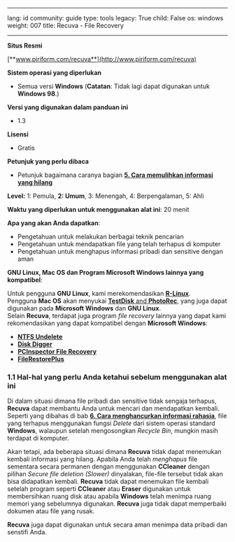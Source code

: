 

---

lang: id
community: guide
type: tools
legacy: True
child: False
os: windows
weight: 007
title: Recuva - File Recovery

---

**Situs Resmi**

[**www.piriform.com/recuva**](http://www.piriform.com/recuva)
			
**Sistem operasi yang diperlukan**

- Semua versi **Windows** (**Catatan**: Tidak lagi dapat digunakan untuk **Windows 98**.)

**Versi yang digunakan dalam panduan ini**

- 1.3 

**Lisensi** 

- Gratis

**Petunjuk yang perlu dibaca**

- Petunjuk bagaimana caranya bagian [**5. Cara memulihkan informasi yang hilang**](https://securityinabox.org/id/chapter-5)

**Level:** 1: Pemula, **2: Umum**, 3: Menengah, 4: Berpengalaman, 5: Ahli

**Waktu yang diperlukan untuk menggunakan alat ini**: 20 menit 

**Apa yang akan Anda dapatkan**:

- Pengetahuan untuk melakukan berbagai teknik pencarian 
- Pengetahuan untuk mendapatkan file yang telah terhapus di komputer
- Pengetahuan untuk menghapus informasi pribadi dan sensitive dengan aman

**GNU Linux, Mac OS dan Program Microsoft Windows lainnya yang kompatibel**:

Untuk pengguna **GNU Linux**, kami merekomendasikan [**R-Linux**](http://www.r-tt.com/data_recovery_linux/).  
Pengguna **Mac OS** akan menyukai [**TestDisk** and **PhotoRec**](http://www.cgsecurity.org/), yang juga dapat digunakan pada **Microsoft Windows** dan **GNU Linux**.  
Selain **Recuva**, terdapat juga program *file recovery* lainnya yang dapat kami rekomendasikan yang dapat kompatibel dengan **Microsoft Windows**:

- [**NTFS Undelete**](http://ntfsundelete.com/)
- [**Disk Digger**](http://diskdigger.org/)
- [**PCInspector File Recovery**](http://www.pcinspector.de/Default.htm?language=1)
- [**FileRestorePlus**](http://undeleteplus.com/)

### 1.1	Hal-hal yang perlu Anda ketahui sebelum menggunakan alat ini ###

Di dalam situasi dimana file pribadi dan sensitive tidak sengaja terhapus, **Recuva** dapat membantu Anda untuk mencari dan mendapatkan kembali. Seperti yang dibahas di bab [**6. Cara menghancurkan informasi rahasia**](https://securityinabox.org/id/chapter-6), file yang terhapus menggunakan fungsi *Delete* dari sistem operasi standard **Windows**, walaupun setelah mengosongkan *Recycle Bin*, mungkin masih terdapat di komputer.

Akan tetapi, ada beberapa situasi dimana **Recuva** tidak dapat menemukan kembali informasi yang hilang. Apabila Anda telah *menghapus* file sementara secara permanen dengan menggunakan **CCleaner** dengan pilihan *Secure file deletion (Slower)* dinyalakan, file-file tersebut tidak akan bisa didapatkan kembali. **Recuva** tidak dapat menemukan file kembali setelah program seperti **CCleaner** atau **Eraser** digunakan untuk membersihkan ruang disk atau apabila **Windows** telah menimpa ruang memori yang sebelumnya digunakan. **Recuva** juga tidak dapat memperbaiki dokumen atau file yang rusak.

**Recuva** juga dapat digunakan untuk secara aman menimpa data pribadi dan senstifi Anda.

